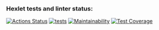 ### Hexlet tests and linter status:
[![Actions Status](https://github.com/StrangerAlien/python-project-50/actions/workflows/hexlet-check.yml/badge.svg)](https://github.com/StrangerAlien/python-project-50/actions)
[![tests](https://github.com/StrangerAlien/python-project-50/actions/workflows/tests.yml/badge.svg)](https://github.com/StrangerAlien/python-project-50/actions/workflows/tests.yml)
[![Maintainability](https://api.codeclimate.com/v1/badges/e27e483496124fd2498e/maintainability)](https://codeclimate.com/github/StrangerAlien/python-project-50/maintainability)
[![Test Coverage](https://api.codeclimate.com/v1/badges/e27e483496124fd2498e/test_coverage)](https://codeclimate.com/github/StrangerAlien/python-project-50/test_coverage)